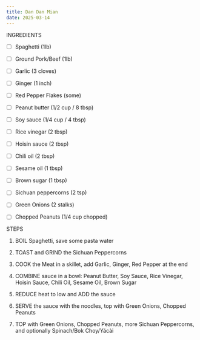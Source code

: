 ```yaml
---
title: Dan Dan Mian
date: 2025-03-14
---
```

INGREDIENTS
- [ ] Spaghetti (1lb)

- [ ] Ground Pork/Beef (1lb)
- [ ] Garlic (3 cloves)
- [ ] Ginger (1 inch)
- [ ] Red Pepper Flakes (some)

- [ ] Peanut butter (1/2 cup / 8 tbsp)
- [ ] Soy sauce (1/4 cup / 4 tbsp)
- [ ] Rice vinegar (2 tbsp)
- [ ] Hoisin sauce (2 tbsp)
- [ ] Chili oil (2 tbsp)
- [ ] Sesame oil (1 tbsp)
- [ ] Brown sugar (1 tbsp)

- [ ] Sichuan peppercorns (2 tsp)
- [ ] Green Onions (2 stalks)
- [ ] Chopped Peanuts (1/4 cup chopped)

STEPS
1. BOIL Spaghetti, save some pasta water
2. TOAST and GRIND the Sichuan Peppercorns
3. COOK the Meat in a skillet, add Garlic, Ginger, Red Pepper at the end
4. COMBINE sauce in a bowl: Peanut Butter, Soy Sauce, Rice Vinegar, Hoisin Sauce, Chili Oil, Sesame Oil, Brown Sugar
5. REDUCE heat to low and ADD the sauce
6. SERVE the sauce with the noodles, top with Green Onions, Chopped Peanuts

6. TOP with Green Onions, Chopped Peanuts, more Sichuan Peppercorns, and optionally Spinach/Bok Choy/Yácài